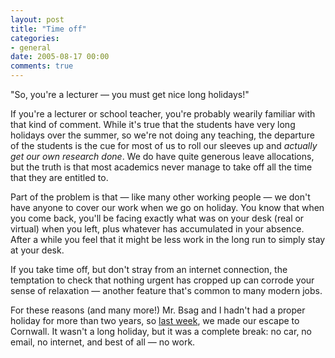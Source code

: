 ```yaml
---
layout: post
title: "Time off"
categories:
- general
date: 2005-08-17 00:00
comments: true
---
```


<p>"So, you're a lecturer &mdash; you must get nice long holidays!"</p>

<p>If you're a lecturer or school teacher, you're probably wearily familiar with that kind of comment. While it's true that the students have very long holidays over the summer, so we're not doing any teaching, the departure of the students is the cue for most of us to roll our sleeves up and <em>actually get our own research done</em>. We do have quite generous leave allocations, but the truth is that most academics never manage to take off all the time that they are entitled to.</p>

<p>Part of the problem is that &mdash; like many other working people &mdash; we don't have anyone to cover our work when we go on holiday. You know that when you come back, you'll be facing exactly what was on your desk (real or virtual) when you left, plus whatever has accumulated in your absence. After a while you feel that it might be less work in the long run to simply stay at your desk.</p>

<p>If you take time off, but don't stray from an internet connection, the temptation to check that nothing urgent has cropped up can corrode your sense of relaxation &mdash; another feature that's common to many modern jobs.</p>

<p>For these reasons (and many more!) Mr. Bsag and I hadn't had a proper holiday for more than two years, so <a href="http://www.rousette.org.uk/blog/archives/2005/08/16/going-towards-mevagissey/">last week</a>, we made our escape to Cornwall. It wasn't a long holiday, but it was a complete break: no car, no email, no internet, and best of all &mdash; no work.</p>


